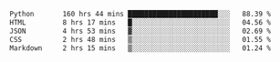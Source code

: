 <!--START_SECTION:waka-->

```txt
Python       160 hrs 44 mins ██████████████████████░░░   88.39 %
HTML         8 hrs 17 mins   █░░░░░░░░░░░░░░░░░░░░░░░░   04.56 %
JSON         4 hrs 53 mins   ▓░░░░░░░░░░░░░░░░░░░░░░░░   02.69 %
CSS          2 hrs 48 mins   ▒░░░░░░░░░░░░░░░░░░░░░░░░   01.55 %
Markdown     2 hrs 15 mins   ▒░░░░░░░░░░░░░░░░░░░░░░░░   01.24 %
```

<!--END_SECTION:waka-->
